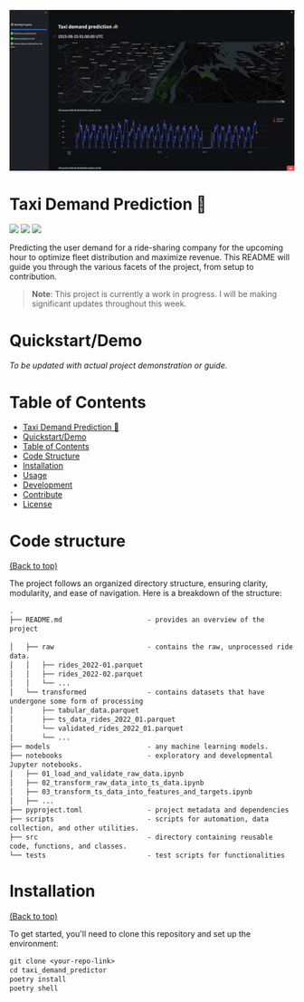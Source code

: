 ![Banner](./header.gif)

# Taxi Demand Prediction 🚗

<img src="https://img.shields.io/badge/work%20in%20progress-FF103F" />
<a href="http://linkedin.com/in/carlos-melo-data-science/" alt="linkedin"> <img src="https://img.shields.io/badge/LinkedIn-0077B5?logo=linkedin&logoColor=white" /></a> 
<a href="http://twitter.com/carlos_melo_py" alt="twitter"> <img src="https://img.shields.io/badge/Twitter-1DA1F2?logo=twitter&logoColor=white" /></a> 

Predicting the user demand for a ride-sharing company for the upcoming hour to optimize fleet distribution and maximize revenue. This README will guide you through the various facets of the project, from setup to contribution.

> **Note**: This project is currently a work in progress. I will be making significant updates throughout this week.

# Quickstart/Demo

_To be updated with actual project demonstration or guide._

# Table of Contents

- [Taxi Demand Prediction 🚗](#taxi-demand-prediction-🚗)
- [Quickstart/Demo](#quickstartdemo)
- [Table of Contents](#table-of-contents)
- [Code Structure](#code-structure)
- [Installation](#installation)
- [Usage](#usage)
- [Development](#development)
- [Contribute](#contribute)
- [License](#license)

# Code structure
[(Back to top)](#table-of-contents)

The project follows an organized directory structure, ensuring clarity, modularity, and ease of navigation. Here is a breakdown of the structure:

```
.
├── README.md                     - provides an overview of the project

│   ├── raw                       - contains the raw, unprocessed ride data.
│   │   ├── rides_2022-01.parquet 
│   │   ├── rides_2022-02.parquet 
│   │   └── ...
│   └── transformed               - contains datasets that have undergone some form of processing
│       ├── tabular_data.parquet  
│       ├── ts_data_rides_2022_01.parquet  
│       └── validated_rides_2022_01.parquet 
│       └── ... 
├── models                        - any machine learning models.
├── notebooks                     - exploratory and developmental Jupyter notebooks.
│   ├── 01_load_and_validate_raw_data.ipynb
│   ├── 02_transform_raw_data_into_ts_data.ipynb
│   ├── 03_transform_ts_data_into_features_and_targets.ipynb
│   ├── ...
├── pyproject.toml                - project metadata and dependencies
├── scripts                       - scripts for automation, data collection, and other utilities.
├── src                           - directory containing reusable code, functions, and classes.
└── tests                         - test scripts for functionalities
```

# Installation
[(Back to top)](#table-of-contents)

To get started, you'll need to clone this repository and set up the environment:

```shell
git clone <your-repo-link>
cd taxi_demand_predictor
poetry install
poetry shell
```

